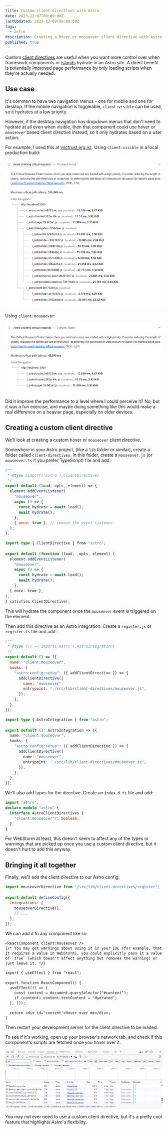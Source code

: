 ```yaml
---
title: Custom client directives with Astro
date: 2023-12-07T00:00:00Z
lastUpdated: 2023-12-09T00:00:00Z
tags:
  - astro
description: Creating a hover or mouseover client directive with Astro
published: true
---
```


Custom [client directives](https://docs.astro.build/en/reference/directives-reference/#custom-client-directives) are useful when you want more control over when framework components or [islands](https://docs.astro.build/en/concepts/islands/) hydrate in an Astro site. A direct benefit is potentially improved page performance by only loading scripts when they're actually needed.

## Use case

It's common to have two navigation menus - one for mobile and one for desktop. If the mobile navigation is toggleable, `client:visible` can be used, so it hydrates at a low priority. 

However, if the desktop navigation has dropdown menus that don't need to hydrate at all even when visible, then that component could use hover or `mouseover` based client directive instead, so it only hydrates based on a user action.

For example, I used this at [vsctrust.org.nz](https://vsctrust.org.nz). Using `client:visible` in a local production build:

![client:visible critical requests chain](../../assets/posts/custom-client-directives-with-astro/client-visible.png)

Using `client:mouseover`:

![client:mouseover critical requests chain](../../assets/posts/custom-client-directives-with-astro/client-mouseover.png)

Did it improve the performance to a level where I could perceive it? No, but it was a fun exercise, and maybe doing something like this would make a real difference on a heavier page, especially on older devices.

## Creating a custom client directive

We'll look at creating a custom hover or `mouseover` client directive.

Somewhere in your Astro project, (like a `lib` folder or similar), create a folder called `client-directives`. In this folder, create a `mouseover.js` (or `mouseover.ts` if you prefer TypeScript) file and add:

```js title="mouseover.js"
/**
 * @type {import('astro').ClientDirective}
 */
export default (load, opts, element) => {
  element.addEventListener(
    "mouseover",
    async () => {
      const hydrate = await load();
      await hydrate();
    },
    { once: true }, // remove the event listener 
  );
};
```

```ts title="mouseover.ts"
import type { ClientDirective } from "astro";

export default (function (load, _opts, element) {
  element.addEventListener(
    "mouseover",
    async () => {
      const hydrate = await load();
      await hydrate();
    },
  { once: true },
);
} satisfies ClientDirective);
```

This will hydrate the component once the `mouseover` event is triggered on the element.

Then add this directive as an Astro integration. Create a `register.js` or `register.ts` file and add:

```js title="register.js"
/**
 * @type {() => import('astro').AstroIntegration}
 */
export default () => ({
  name: "client:mouseover",
  hooks: {
    "astro:config:setup": ({ addClientDirective }) => {
      addClientDirective({
        name: "mouseover",
        entrypoint: "./src/lib/client-directives/mouseover.js",
      });
    },
  },
});
```

```ts title="register.ts"
import type { AstroIntegration } from "astro";

export default (): AstroIntegration => ({
  name: "client:mouseover",
  hooks: {
    "astro:config:setup": ({ addClientDirective }) => {
      addClientDirective({
        name: "mouseover",
        entrypoint: "./src/lib/client-directives/mouseover.ts",
      });
    },
  },
});
```

We'll also add types for the directive. Create an `index.d.ts` file and add:

```ts title="index.d.ts"
import "astro";
declare module "astro" {
  interface AstroClientDirectives {
    "client:mouseover"?: boolean;
  }
}
```

For WebStorm at least, this doesn't seem to affect any of the types or warnings that are picked up once you use a custom client directive, but it doesn't hurt to add this anyway.

## Bringing it all together

Finally, we'll add the client directive to our Astro config:

```js title="astro.config.mjs"
import mouseoverDirective from "/src/lib/client-directives/register";

export default defineConfig({
  integrations: [
    mouseoverDirective(),
    // ...
  ],
});
```

We can add it to any component like so:

```tsx title="*.astro"
<ReactComponent client:mouseover />
{/* You may get warnings about using it in your IDE (for example, that it requires a value in WebStorm), you could explicitly pass it a value of `true` (which doesn't affect anything but removes the warning) or just leave it. */}
```



```tsx title="ReactComponent.tsx"
import { useEffect } from "react";

export function ReactComponent() {
  useEffect(() => {
    const content = document.querySelector("#content");
    if (content) content.textContent = "Hydrated";
  }, []);

  return <div id="content">Hover over me</div>;
}
```

Then restart your development server for the client directive to be loaded.

To see if it's working, open up your browser's network tab, and check if this component's scripts are fetched once you hover over it. 

![Browser network tab showing component requests](../../assets/posts/custom-client-directives-with-astro/network-tab-requests.png)

You may not ever need to use a custom client directive, but it's a pretty cool feature that highlights Astro's flexibility.